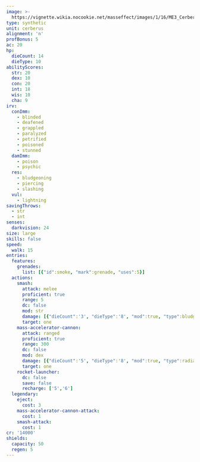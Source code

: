 ```yaml
---
image: >-
  https://vignette.wikia.nocookie.net/masseffect/images/1/16/ME3_Cerberus_Atlas.png/revision/latest/scale-to-width-down/700?cb=20120322140845
type: synthetic
unit: cerberus
alignment: 'n'
profBonus: 5
ac: 20
hp:
  dieCount: 14
  dieType: 10
abilityScores:
  str: 20
  dex: 10
  con: 20
  int: 18
  wis: 10
  cha: 9
irv:
  conImm:
    - blinded
    - deafened
    - grappled
    - paralyzed
    - petrified
    - poisoned
    - stunned
  damImm:
    - poison
    - psychic
  res:
    - bludgeoning
    - piercing
    - slashing
  vul:
    - lightning
savingThrows:
  - str
  - int
senses:
  darkvision: 24
size: large
skills: false
speed:
  walk: 15
entries:
  features:
    grenades:
      list: [{"id":smoke, "mark":grenade, "uses":5}]
  actions:
    smash:
      attack: melee
      proficient: true
      range: 5
      dc: false
      mod: str
      damage: [{"dieCount":'3', "dieType":'8', "mod":true, "type":bludgeoning}]
      target: one
    mass-accelerator-cannon:
      attack: ranged
      proficient: true
      range: 300
      dc: false
      mod: dex
      damage: [{"dieCount":'5', "dieType":'8', "mod":true, "type":radiant}]
      target: one
    rocket-launcher:
      dc: false
      save: false
      recharge: ['5','6']
  legendary:
    eject:
      cost: 3
    mass-accelerator-cannon-attack:
      cost: 1
    smash-attack:
      cost: 1
cr: '14000'
shields:
  capacity: 50
  regen: 5
---
```

